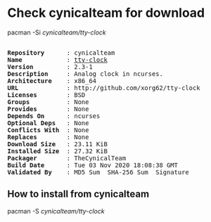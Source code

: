 # Check cynicalteam for download

pacman -Si *cynicalteam/tty-clock*

<div class="highlight"><pre class="highlight"><text>
<b>Repository</b>      : cynicalteam
<b>Name</b>            : <a href="../../x86_64/tty-clock-2.3-1-x86_64.pkg.tar.zst">tty-clock</a>
<b>Version</b>         : 2.3-1
<b>Description</b>     : Analog clock in ncurses.
<b>Architecture</b>    : x86_64
<b>URL</b>             : http://github.com/xorg62/tty-clock
<b>Licenses</b>        : BSD
<b>Groups</b>          : None
<b>Provides</b>        : None
<b>Depends On</b>      : ncurses
<b>Optional Deps</b>   : None
<b>Conflicts With</b>  : None
<b>Replaces</b>        : None
<b>Download Size</b>   : 23.11 KiB
<b>Installed Size</b>  : 27.32 KiB
<b>Packager</b>        : TheCynicalTeam <wayne6324@gmail.com>
<b>Build Date</b>      : Tue 03 Nov 2020 18:08:38 GMT
<b>Validated By</b>    : MD5 Sum  SHA-256 Sum  Signature
</text></pre></div>

## How to install from cynicalteam

pacman -S *cynicalteam/tty-clock*
